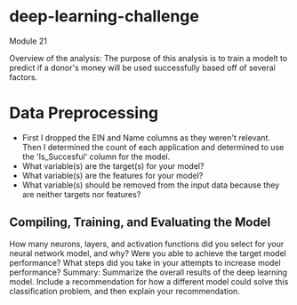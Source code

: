 # deep-learning-challenge
Module 21

Overview of the analysis: The purpose of this analysis is to train a modelt to predict if a donor's money will be used successfully based off of several factors.

# Data Preprocessing

* First I dropped the EIN and Name columns as they weren't relevant.  Then I determined the count of each application and determined to use the 'Is_Succesful' column for the model.
* What variable(s) are the target(s) for your model? 
* What variable(s) are the features for your model?
* What variable(s) should be removed from the input data because they are neither targets nor features?


## Compiling, Training, and Evaluating the Model

How many neurons, layers, and activation functions did you select for your neural network model, and why?
Were you able to achieve the target model performance?
What steps did you take in your attempts to increase model performance?
Summary: Summarize the overall results of the deep learning model. Include a recommendation for how a different model could solve this classification problem, and then explain your recommendation.
